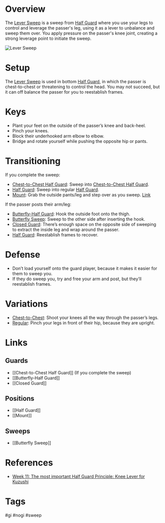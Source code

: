 # Overview
The <u>Lever Sweep</u> is a sweep from [Half Guard](obsidian://open?vault=Obsidian-BJJ-Notes&file=Guards%2FHalf%20Guard) where you use your legs to control and leverage the passer's leg, using it as a lever to unbalance and sweep them over. You apply pressure on the passer's knee joint, creating a strong leverage point to initiate the sweep.

![Lever Sweep](https://substackcdn.com/image/fetch/f_auto,q_auto:good,fl_progressive:steep/https%3A%2F%2Fsubstack-post-media.s3.amazonaws.com%2Fpublic%2Fimages%2F98ad1d0e-4410-409d-b963-6cb9b1dfa58a_968x546.gif)
# Setup
The <u>Lever Sweep</u> is used in bottom [Half Guard](obsidian://open?vault=Obsidian-BJJ-Notes&file=Guards%2FHalf%20Guard), in which the passer is chest-to-chest or threatening to control the head. You may not succeed, but it can off balance the passer for you to reestablish frames.
# Keys
- Plant your feet on the outside of the passer’s knee and back-heel.
- Pinch your knees.
- Block their underhooked arm elbow to elbow.
- Bridge and rotate yourself while pushing the opposite hip or pants.
# Transitioning
If you complete the sweep:
- [Chest-to-Chest Half Guard](obsidian://open?vault=Obsidian-BJJ-Notes&file=Guards%2FChest-to-Chest%20Half%20Guard): Sweep into [Chest-to-Chest Half Guard](obsidian://open?vault=Obsidian-BJJ-Notes&file=Guards%2FChest-to-Chest%20Half%20Guard).
- [Half Guard](obsidian://open?vault=Obsidian-BJJ-Notes&file=Guards%2FHalf%20Guard): Sweep into regular [Half Guard](obsidian://open?vault=Obsidian-BJJ-Notes&file=Guards%2FHalf%20Guard).
- [Mount](obsidian://open?vault=Obsidian-BJJ-Notes&file=Positions%2FMount): Grab the outside pants/leg and step over as you sweep. [Link](https://youtu.be/81OLg2IPSl4?si=HE83Wi27V9AYrOf9&t=15)

If the passer posts their arm/leg:
- [Butterfly-Half Guard](obsidian://open?vault=Obsidian-BJJ-Notes&file=Guards%2FChest-to-Chest%20Half%20Guard): Hook the outside foot onto the thigh.
- [Butterfly Sweep](obsidian://open?vault=Obsidian-BJJ-Notes&file=Sweeps%2FButterfly%20Sweep): Sweep to the other side after inserting the hook.
- [Closed Guard](obsidian://open?vault=Obsidian-BJJ-Notes&file=Guards%2FClosed%20Guard): There’s enough space on the opposite side of sweeping to extract the inside leg and wrap around the passer.
- [Half Guard](obsidian://open?vault=Obsidian-BJJ-Notes&file=Guards%2FHalf%20Guard): Reestablish frames to recover.
# Defense
- Don’t load yourself onto the guard player, because it makes it easier for them to sweep you.
- If they do sweep you, try and free your arm and post, but they’ll reestablish frames.
# Variations
- [Chest-to-Chest](obsidian://open?vault=Obsidian-BJJ-Notes&file=Guards%2FChest-to-Chest%20Half%20Guard): Shoot your knees all the way through the passer’s legs.
- [Regular](obsidian://open?vault=Obsidian-BJJ-Notes&file=Guards%2FHalf%20Guard): Pinch your legs in front of their hip, because they are upright.
# Links
## Guards
- [[Chest-to-Chest Half Guard]] (If you complete the sweep)
- [[Butterfly-Half Guard]]
- [[Closed Guard]]
## Positions
- [[Half Guard]]
- [[Mount]]
## Sweeps
- [[Butterfly Sweep]]
# References
- [Week 11: The most important Half Guard Principle: Knee Lever for Kuzushi](https://bjjcoach.substack.com/p/week-11-the-most-important-half-guard)
# Tags
#gi #nogi #sweep 
